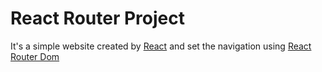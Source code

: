 React Router Project
====================

It's a simple website created by [React](https://reactjs.org/) and set the navigation using [React Router Dom](https://reactrouter.com/)
